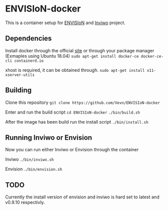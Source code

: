 # ENVISIoN-docker
This is a container setup for [ENVISIoN](https://github.com/rartino/ENVISIoN) and [Inviwo](https://github.com/inviwo/inviwo) project.

## Dependencies
Install docker through the official [site](https://docs.docker.com/install/) or through your package manager (Exmaples using Ubuntu 18.04)
`sudo apt-get install docker-ce docker-ce-cli containerd.io`

xhost is required, it can be obtained through.
`sudo apt-get install x11-xserver-utils`

## Building
Clone this repository
`git clone https://github.com/Vevn/ENVISIoN-docker`

Enter and run the build script
`cd ENVISIoN-docker`
`./bin/build.sh`

After the image has been build run the install script
`./bin/install.sh`

## Running Inviwo or Envision
Now you can run either Inviwo or Envision through the container

Inviwo
`./bin/inviwo.sh`

Envision
`./bin/envision.sh`

## TODO
Currently the install version of envision and inviwo is hard set to latest and v0.9.10 respectivly.

